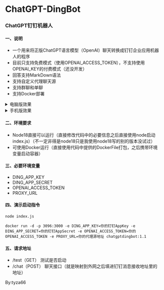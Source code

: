 # ChatGPT-DingBot
### ChatGPT钉钉机器人
#### 一、说明
- 一个用来将正版ChatGPT语言模型（OpenAI）聊天转换成钉钉企业应用机器人的程序
- 目前只支持免费模式（使用OPENAI_ACCESS_TOKEN），不支持使用OPENAI_KEY的付费模式（还没开发）
- 回答支持MarkDown语法
- 支持自定义代理聊天源
- 支持群聊和单聊
- 支持Docker部署
<details><summary>电脑版效果</summary>
<img src="./images/1.png"/>
</details>
<details><summary>手机版效果</summary>
<img src="./images/1.png"/>
</details>

#### 二、环境要求
- Node18直接可以运行（直接修改代码中的必要信息之后直接使用node启动index.js）（不一定非得是node18只是我使用node18写的别的版本没试过）
- 可使用Docker运行（直接使用代码中提供的DockerFile打包，之后携带环境变量启动容器）

#### 三、必要环境变量
- DING_APP_KEY
- DING_APP_SECRET
- OPENAI_ACCESS_TOKEN
- PROXY_URL

#### 四、演示启动指令
```
node index.js
```

```
docker run -d -p 3096:3000 -e DING_APP_KEY=你的钉钉AppKey -e DING_APP_SECRET=你的钉钉AppSecret -e OPENAI_ACCESS_TOKEN=你的OPENAI_ACCESS_TOKEN -e PROXY_URL=你的代理源地址 chatgptdingbot:1.1
```

#### 五、请求地址
- /test（GET） 测试是否启动
- /chat（POST） 聊天接口（就是映射到外网之后填进钉钉消息接收地址里的地址）


By:tyza66
